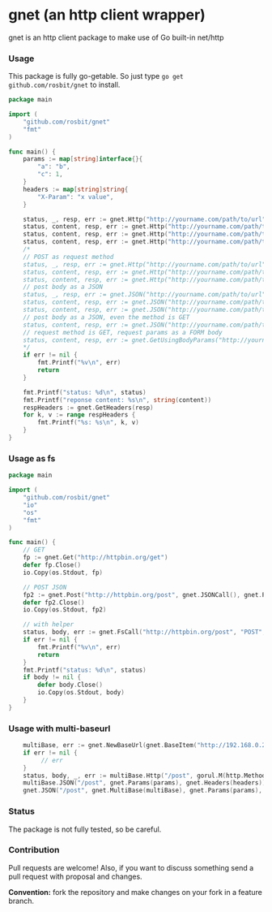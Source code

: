 # gnet (an http client wrapper)

gnet is an http client package to make use of Go built-in net/http

### Usage

This package is fully go-getable. So just type `go get github.com/rosbit/gnet` to install.

```go
package main

import (
	"github.com/rosbit/gnet"
	"fmt"
)

func main() {
	params := map[string]interface{}{
		"a": "b",
		"c": 1,
	}
	headers := map[string]string{
		"X-Param": "x value",
	}

	status, _, resp, err := gnet.Http("http://yourname.com/path/to/url", gnet.DontReadRespBody())
	status, content, resp, err := gnet.Http("http://yourname.com/path/to/url")
	status, content, resp, err := gnet.Http("http://yourname.com/path/to/url", gnet.Params(params))
	status, content, resp, err := gnet.Http("http://yourname.com/path/to/url", gnet.Params(params), gnet.Headers(headers))
	/*
	// POST as request method
	status, _, resp, err := gnet.Http("http://yourname.com/path/to/url", gnet.M("post"), gnet.Params(params), gnet.DontReadRespBody())
	status, content, resp, err := gnet.Http("http://yourname.com/path/to/url", gnet.M("post"), gnet.Params(params))
	status, content, resp, err := gnet.Http("http://yourname.com/path/to/url", gnet.M("post"), gnet.Params(params), gnet.Headers(headers))
	// post body as a JSON 
	status, _, resp, err := gnet.JSON("http://yourname.com/path/to/url", gnet.Params(params), gnet.DontReadRespBody())
	status, content, resp, err := gnet.JSON("http://yourname.com/path/to/url", gnet.Params(params))
	status, content, resp, err := gnet.JSON("http://yourname.com/path/to/url", gnet.Params(params), gnet.Headers(headers))
	// post body as a JSON, even the method is GET
	status, content, resp, err := gnet.JSON("http://yourname.com/path/to/url", gnet.M("GET"), gnet.Params(params), gnet.Headers(headers))
	// request method is GET, request params as a FORM body
	status, content, resp, err := gnet.GetUsingBodyParams("http://yourname.com/path/to/url", gnet.Params(params), gnet.Headers(headers))
	*/
	if err != nil {
		fmt.Printf("%v\n", err)
		return
	}

	fmt.Printf("status: %d\n", status)
	fmt.Printf("reponse content: %s\n", string(content))
	respHeaders := gnet.GetHeaders(resp)
	for k, v := range respHeaders {
		fmt.Printf("%s: %s\n", k, v)
	}
}
```

### Usage as fs
```go
package main

import (
	"github.com/rosbit/gnet"
	"io"
	"os"
	"fmt"
)

func main() {
	// GET
	fp := gnet.Get("http://httpbin.org/get")
	defer fp.Close()
	io.Copy(os.Stdout, fp)

	// POST JSON
	fp2 := gnet.Post("http://httpbin.org/post", gnet.JSONCall(), gnet.Params(map[string]interface{}{"a": "b", "c": 1}))
	defer fp2.Close()
	io.Copy(os.Stdout, fp2)

	// with helper
	status, body, err := gnet.FsCall("http://httpbin.org/post", "POST", gnet.JSONCall(), gnet.Params(map[string]interface{}{"a": "b", "c": 1}))
	if err != nil {
		fmt.Printf("%v\n", err)
		return
	}
	fmt.Printf("status: %d\n", status)
	if body != nil {
		defer body.Close()
		io.Copy(os.Stdout, body)
	}
}
```

### Usage with multi-baseurl
```go
    multiBase, err := gnet.NewBaseUrl(gnet.BaseItem("http://192.168.0.241:8088"), gnet.BaseItem("http://httpbin.org"))
    if err != nil {
         // err
    }
    status, body, _, err := multiBase.Http("/post", gorul.M(http.MethodPost), gnet.Params(params), gorul.Headers(headers))
    multiBase.JSON("/post", gnet.Params(params), gnet.Headers(headers))
    gnet.JSON("/post", gnet.MultiBase(multiBase), gnet.Params(params), gnet.Headers(headers))
```

### Status

The package is not fully tested, so be careful.

### Contribution

Pull requests are welcome! Also, if you want to discuss something send a pull request with proposal and changes.

__Convention:__ fork the repository and make changes on your fork in a feature branch.
